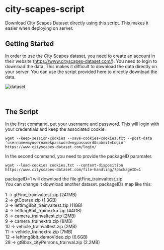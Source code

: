 # city-scapes-script
Download City Scapes Dataset directly using this script. This makes it easier when deploying on server.  

## Getting Started
In order to use the City Scapes dataset, you need to create an account in their website (https://www.cityscapes-dataset.com/). You need to login to download the data. This makes it difficult to download the data directly on your server. You can use the script provided here to directly download the data. 
<br /> 

![dataset](https://github.com/cemsaz/city-scapes-script/blob/master/readmefiles/dataset-image.png)

<br /> 

## The Script
In the first command, put your username and password. This will login with your credentials and keep the associated cookie.

```
wget --keep-session-cookies --save-cookies=cookies.txt --post-data 'username=myusername&password=mypassword&submit=Login' https://www.cityscapes-dataset.com/login/
```

In the second command, you need to provide the packageID paramater. 

```
wget --load-cookies cookies.txt --content-disposition https://www.cityscapes-dataset.com/file-handling/?packageID=1
```

packageID=1 will download the file gtFine_trainvaltest.zip <br /> 
You can change it download another dataset. packageIDs map like this: <br /> <br />
1 -> gtFine_trainvaltest.zip (241MB) <br />
2 -> gtCoarse.zip (1.3GB) <br />
3 -> leftImg8bit_trainvaltest.zip (11GB) <br />
4 -> leftImg8bit_trainextra.zip (44GB) <br />
8 -> camera_trainvaltest.zip (2MB) <br />
9 -> camera_trainextra.zip (8MB) <br />
10 -> vehicle_trainvaltest.zip (2MB) <br />
11 -> vehicle_trainextra.zip (7MB) <br />
12 -> leftImg8bit_demoVideo.zip (6.6GB) <br />
28 -> gtBbox_cityPersons_trainval.zip (2.2MB) <br />
<br />
